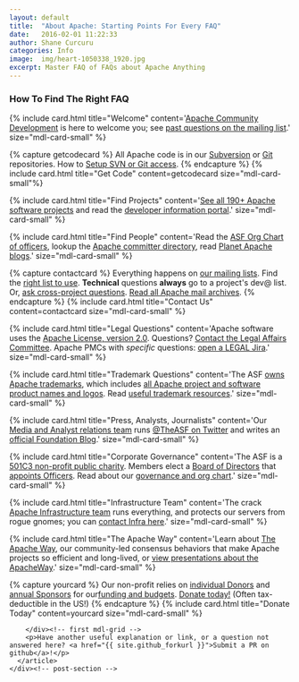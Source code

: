 ```yaml
---
layout: default
title:  "About Apache: Starting Points For Every FAQ"
date:   2016-02-01 11:22:33
author: Shane Curcuru
categories: Info
image:  img/heart-1050338_1920.jpg
excerpt: Master FAQ of FAQs about Apache Anything
---
```


<!-- This post builds it's own grid of subjects from layout:default, not using article class=post-content -->
<div class="post-ribbon"></div>
<main class="post-main mdl-layout__content">
  <div class="post-container mdl-grid">
    <div class="post-section mdl-color--white mdl-shadow--4dp content mdl-color-text--grey-800 mdl-cell mdl-cell--1-offset mdl-cell--10-col">
      <article class="post-content">
      <h3>How To Find The Right FAQ</h3>
        <div class="mdl-grid">

{% include card.html title="Welcome" content='<a href="https://community.apache.org/">Apache Community Development</a> is here to welcome you; see <a href="https://lists.apache.org/list.html?dev@community.apache.org">past questions on the mailing list</a>.' size="mdl-card-small" %}

{% capture getcodecard %}
All Apache code is in our <a href="https://svn.apache.org/viewvc">Subversion</a> or <a href="https://github.com/apache/">Git</a> repositories. How to <a href="https://www.apache.org/dev/#version-control">Setup SVN or Git access</a>.
{% endcapture %}
{% include card.html title="Get Code" content=getcodecard size="mdl-card-small"%}

{% include card.html title="Find Projects" content='<a href="https://projects.apache.org/">See all 190+ Apache software projects</a> and read the <a href="https://www.apache.org/dev/">developer information portal</a>.' size="mdl-card-small" %}

{% include card.html title="Find People" content='Read the <a href="https://whimsy.apache.org/foundation/orgchart/">ASF Org Chart of officers</a>, lookup the <a href="https://home.apache.org/">Apache committer directory</a>, read <a href="https://planet.apache.org/committers/">Planet Apache blogs</a>.' size="mdl-card-small" %}

{% capture contactcard %}
Everything happens on <a href="https://www.apache.org/foundation/mailinglists.html">our mailing lists</a>.
Find the <a href="https://www.apache.org/dev/contrib-email-tips.html#rightlist">right list to use</a>.
<strong>Technical</strong> questions <strong>always</strong> go to a project's dev@ list. Or, <a href="https://www.apache.org/foundation/contact">ask cross-project questions</a>.
<a href="https://lists.apache.org/">Read all Apache mail archives</a>.
{% endcapture %}
{% include card.html title="Contact Us" content=contactcard size="mdl-card-small" %}


{% include card.html title="Legal Questions" content='Apache software uses the <a href="https://www.apache.org/licenses/">Apache License, version 2.0</a>.  Questions? <a href="https://www.apache.org/legal/">Contact the Legal Affairs Committee</a>. Apache PMCs with <em>specific</em> questions: <a href="https://issues.apache.org/jira/projects/LEGAL/">open a LEGAL Jira</a>.' size="mdl-card-small" %}

{% include card.html title="Trademark Questions" content='The ASF <a href="https://www.apache.org/foundation/marks/">owns Apache trademarks</a>, which includes <a href="https://www.apache.org/foundation/marks/list/">all Apache project and software product names and logos</a>. Read <a href="https://www.apache.org/foundation/marks/resources">useful trademark resources</a>.' size="mdl-card-small" %}

{% include card.html title="Press, Analysts, Journalists" content='Our <a href="https://www.apache.org/press/">Media and Analyst relations team</a> runs <a href="https://twitter.com/TheASF">@TheASF on Twitter</a> and writes an <a href="https://blogs.apache.org/foundation/">official Foundation Blog</a>.' size="mdl-card-small" %}

{% include card.html title="Corporate Governance" content='The ASF is a <a href="https://www.apache.org/foundation/records/">501C3 non-profit public charity</a>.  Members elect a <a href="https://www.apache.org/foundation/">Board of Directors</a> that <a href="https://whimsy.apache.org/foundation/orgchart/">appoints Officers</a>. Read about our <a href="https://www.apache.org/foundation/governance/">governance and org chart</a>.' size="mdl-card-small" %}

{% include card.html title="Infrastructure Team" content='The crack <a href="https://www.apache.org/dev/#infrastructure">Apache Infrastructure team</a> runs everything, and protects our servers from rogue gnomes; you can <a href="https://www.apache.org/dev/infra-contact#misdirected">contact Infra here</a>.' size="mdl-card-small" %}

{% include card.html title="The Apache Way" content='Learn about <a href="https://theapacheway.com/">The Apache Way</a>, our community-led consensus behaviors that make Apache projects so efficient and long-lived, or <a href="http://shaneslides.com/2017/04/History-Of-The-Apache-Way/">view presentations about the ApacheWay</a>.' size="mdl-card-small" %}

{% capture yourcard %}
Our non-profit relies on <a href="https://www.apache.org/foundation/contributing">individual Donors</a> and <a href="https://www.apache.org/foundation/sponsorship">annual Sponsors</a> for our<a href="https://blogs.apache.org/foundation/entry/the-apache-software-foundation-operations2">funding and budgets</a>. <a href="https://donate.apache.org/">Donate today!</a> (Often tax-deductible in the US!)
{% endcapture %}
{% include card.html title="Donate Today" content=yourcard size="mdl-card-small" %}

        </div><!-- first mdl-grid -->
        <p>Have another useful explanation or link, or a question not answered here? <a href="{{ site.github_forkurl }}">Submit a PR on github</a>!</p>
      </article>
    </div><!-- post-section -->
  </div><!-- post-container mdl-grid" -->
</main>
